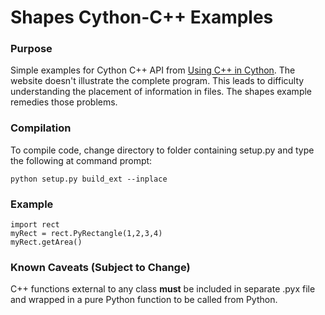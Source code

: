# Shapes Cython-C++ Examples

### Purpose
Simple examples for Cython C++ API from [Using C++ in Cython](http://docs.cython.org/src/userguide/wrapping_CPlusPlus.html). The website doesn't illustrate the complete program. This leads to difficulty understanding the placement of information in files. The shapes example remedies those problems.

### Compilation
To compile code, change directory to folder containing setup.py and type the following at command prompt:
```
python setup.py build_ext --inplace
```

### Example
```
import rect
myRect = rect.PyRectangle(1,2,3,4)
myRect.getArea()
```

### Known Caveats (Subject to Change)

C++ functions external to any class **must** be included in separate .pyx file and wrapped in a pure Python function to be called from Python.

